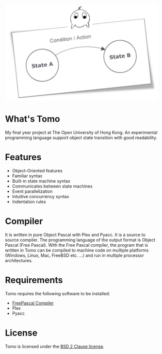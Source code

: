 ![Tomo](https://github.com/tomcheung789/Tomo/blob/master/images/tomo-banner.png)

What's Tomo
====
My final year project at The Open University of Hong Kong. An experimental programming language support object state transition with good readability.

Features
====
* Object-Oriented features
* Familiar syntax
* Built-in state machine syntax
* Communicates between state machines
* Event parallelization
* Intuitive concurrency syntax
* Indentation rules

Compiler
====
It is written in pure Object Pascal with Plex and Pyacc. It is a source to source compiler. The programming language of the output format is Object Pascal (Free Pascal). With the Free Pascal compiler, the program that is written in Tomo can be compiled to machine code on multiple platforms (Windows, Linux, Mac, FreeBSD etc. ...) and run in multiple processor architectures.

Requirements
====
Tomo requires the following software to be installed:
* [FreePascal Compiler](http://www.freepascal.org/)
* Plex
* Pyacc

License
====
Tomo is licensed under the [BSD 2 Clause license](https://github.com/tomcheung789/Tomo/blob/master/LICENSE). 
